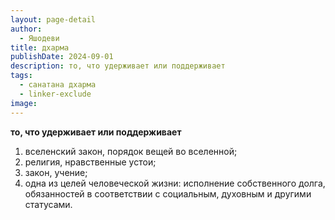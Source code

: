 ```yaml
---
layout: page-detail
author:
  - Яшодеви
title: дхарма
publishDate: 2024-09-01
description: то, что удерживает или поддерживает
tags:
  - санатана дхарма
  - linker-exclude
image: 
---
```


__то, что удерживает или поддерживает__
1) вселенский закон, порядок вещей во вселенной;
2) религия, нравственные устои;
3) закон, учение;
4) одна из целей человеческой жизни: исполнение собственного долга, обязанностей в соответствии с социальным, духовным и другими статусами.

